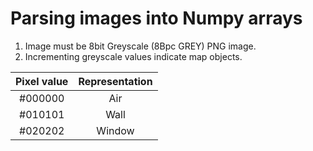 # Parsing images into Numpy arrays

1. Image must be 8bit Greyscale (8Bpc GREY) PNG image.
2. Incrementing greyscale values indicate map objects.

| Pixel value | Representation |
|:--:|:--:|
|#000000|Air|
|#010101|Wall|
|#020202|Window|